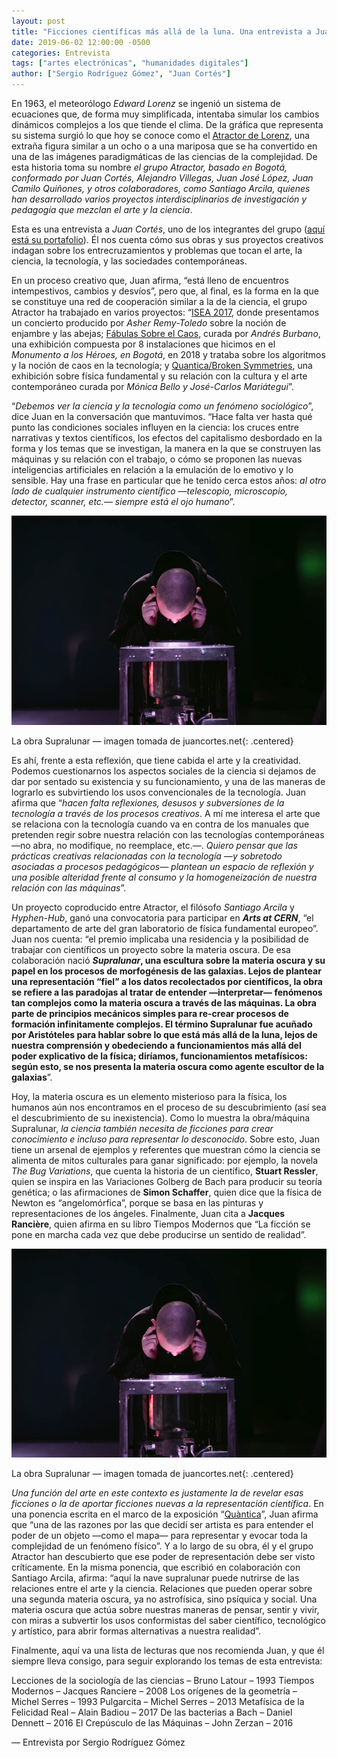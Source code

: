 ```yaml
---
layout: post
title: "Ficciones científicas más allá de la luna. Una entrevista a Juan Cortés del grupo Atractor"
date: 2019-06-02 12:00:00 -0500
categories: Entrevista
tags: ["artes electrónicas", "humanidades digitales"]
author: ["Sergio Rodríguez Gómez", "Juan Cortés"]
---
```


En 1963, el meteorólogo *Edward Lorenz* se ingenió un sistema de ecuaciones que, de forma muy simplificada, intentaba simular los cambios dinámicos complejos a los que tiende el clima. De la gráfica que representa su sistema surgió lo que hoy se conoce como el [Atractor de Lorenz](https://es.wikipedia.org/wiki/Atractor_de_Lorenz), una extraña figura similar a un ocho o a una mariposa que se ha convertido en una de las imágenes paradigmáticas de las ciencias de la complejidad. De esta historia toma su nombre *el grupo Atractor, basado en Bogotá, conformado por Juan Cortés, Alejandro Villegas, Juan José López, Juan Camilo Quiñones, y otros colaboradores, como Santiago Arcila, quienes han desarrollado varios proyectos interdisciplinarios de investigación y pedagogía que mezclan el arte y la ciencia*.

Esta es una entrevista a *Juan Cortés*, uno de los integrantes del grupo ([aquí está su portafolio](https://www.juancortes.net/)). Él nos cuenta cómo sus obras y sus proyectos creativos indagan sobre los entrecruzamientos y problemas que tocan el arte, la ciencia, la tecnología, y las sociedades contemporáneas.

En un proceso creativo que, Juan afirma, “está lleno de encuentros intempestivos, cambios y desvíos”, pero que, al final, es la forma en la que se constituye una red de cooperación similar a la de la ciencia, el grupo Atractor ha trabajado en varios proyectos: “[ISEA 2017](http://www.isea2017.disenovisual.com/), donde presentamos un concierto producido por *Asher Remy-Toledo* sobre la noción de enjambre y las abejas; [Fábulas Sobre el Caos](https://arte.uniandes.edu.co/eventos/exposicion-fabulas-sobre-el-caos/), curada por *Andrés Burbano*, una exhibición compuesta por 8 instalaciones que hicimos en el *Monumento a los Héroes, en Bogotá*, en 2018 y trataba sobre los algoritmos y la noción de caos en la tecnología; y [Quantica/Broken Symmetries](https://www.fact.co.uk/event/broken-symmetries), una exhibición sobre física fundamental y su relación con la cultura y el arte contemporáneo curada por *Mónica Bello y José-Carlos Mariátegui*”.

“*Debemos ver la ciencia y la tecnología como un fenómeno sociológico*”, dice Juan en la conversación que mantuvimos. “Hace falta ver hasta qué punto las condiciones sociales influyen en la ciencia: los cruces entre narrativas y textos científicos, los efectos del capitalismo desbordado en la forma y los temas que se investigan, la manera en la que se construyen las máquinas y su relación con el trabajo, o cómo se proponen las nuevas inteligencias artificiales en relación a la emulación de lo emotivo y lo sensible. Hay una frase en particular que he tenido cerca estos años: *al otro lado de cualquier instrumento científico —telescopio, microscopio, detector, scanner, etc.— siempre está el ojo humano*”.

![Una opersona mirando a través de una obra de arte que se asemeja a un aparato científico](/assets/blog/supralunar1.png)

La obra Supralunar — imagen tomada de juancortes.net{: .centered}

Es ahí, frente a esta reflexión, que tiene cabida el arte y la creatividad. Podemos cuestionarnos los aspectos sociales de la ciencia si dejamos de dar por sentado su existencia y su funcionamiento, y una de las maneras de lograrlo es subvirtiendo los usos convencionales de la tecnología. Juan afirma que “*hacen falta reflexiones, desusos y subversiones de la tecnología a través de los procesos creativos*. A mí me interesa el arte que se relaciona con la tecnología cuando va en contra de los manuales que pretenden regir sobre nuestra relación con las tecnologías contemporáneas —no abra, no modifique, no reemplace, etc.—. *Quiero pensar que las prácticas creativas relacionadas con la tecnología —y sobretodo asociadas a procesos pedagógicos— plantean un espacio de reflexión y una posible alteridad  frente al consumo y la homogeneización de nuestra relación con las máquinas*”.

Un proyecto coproducido entre Atractor, el filósofo *Santiago Arcila* y *Hyphen-Hub*, ganó una convocatoria para participar en ***Arts at CERN***, “el departamento de arte del gran laboratorio de física fundamental europeo”. Juan nos cuenta: “el premio implicaba una residencia y la posibilidad de trabajar con científicos un proyecto sobre la materia oscura. De esa colaboración nació ***Supralunar*, una escultura sobre la materia oscura y su papel en los procesos de morfogénesis de las galaxias. Lejos de plantear una representación “fiel” a los datos recolectados por científicos, la obra se refiere a las paradojas al tratar de entender —interpretar— fenómenos tan complejos como la materia oscura a través de las máquinas. La obra parte de principios mecánicos simples para re-crear procesos de formación infinitamente complejos. El término Supralunar fue acuñado por Aristóteles para hablar sobre lo que está más allá de la luna, lejos de nuestra comprensión y obedeciendo a funcionamientos más allá del poder explicativo de la física; diríamos, funcionamientos metafísicos: según esto, se nos presenta la materia oscura como agente escultor de la galaxias**”.

Hoy, la materia oscura es un elemento misterioso para la física, los humanos aún nos encontramos en el proceso de su descubrimiento (así sea el descubrimiento de su inexistencia). Como lo muestra la obra/máquina Supralunar, *la ciencia también necesita de ficciones para crear conocimiento e incluso para representar lo desconocido*. Sobre esto, Juan tiene un arsenal de ejemplos y referentes que muestran cómo la ciencia se alimenta de mitos culturales para ganar significado: por ejemplo, la novela *The Bug Variations*, que cuenta la historia de un científico, **Stuart Ressler**, quien se inspira en las Variaciones Golberg de Bach para producir su teoría genética; o las afirmaciones de **Simon Schaffer**, quien dice que la física de Newton es “angelomórfica”, porque se basa en las pinturas y representaciones de los ángeles. Finalmente, Juan cita a **Jacques Rancière**, quien afirma en su libro Tiempos Modernos que “La ficción se pone en marcha cada vez que debe producirse un sentido de realidad”.


![Una obra de arte que se asemeja a una galaxia, una espiral con forma de ese de colores blancos y rojos](/assets/blog/supralunar1.png)

La obra Supralunar — imagen tomada de juancortes.net{: .centered}

*Una función del arte en este contexto es justamente la de revelar esas ficciones o la de aportar ficciones nuevas a la representación científica*. En una ponencia escrita en el marco de la exposición “[Quàntica](http://www.cccb.org/es/multimedia/videos/cuantica-cientificos-y-artistas-a-debate/231316)”, Juan afirma que “una de las razones por las que decidí ser artista es para entender el poder de un objeto —como el mapa— para representar y evocar toda la complejidad de un fenómeno físico”. Y a lo largo de su obra, él y el grupo Atractor han descubierto que ese poder de representación debe ser visto críticamente. En la misma ponencia, que escribió en colaboración con Santiago Arcila, afirma: “aquí la nave supralunar puede nutrirse de las relaciones entre el arte y la ciencia. Relaciones que pueden operar sobre una segunda materia oscura, ya no astrofísica, sino psíquica y social. Una materia oscura que actúa sobre nuestras maneras de pensar, sentir y vivir, con miras a subvertir los usos conformistas del saber científico, tecnológico y artístico, para abrir formas alternativas a nuestra realidad”.

Finalmente, aquí va una lista de lecturas que nos recomienda Juan, y que él siempre lleva consigo, para seguir explorando los temas de esta entrevista:

Lecciones de la sociología de las ciencias – Bruno Latour – 1993
Tiempos Modernos – Jacques Ranciere – 2008
Los orígenes de la geometría – Michel Serres – 1993
Pulgarcita – Michel Serres – 2013
Metafísica de la Felicidad Real – Alain Badiou – 2017
De las bacterias a Bach – Daniel Dennett – 2016
El Crepúsculo de las Máquinas – John Zerzan – 2016

— Entrevista por Sergio Rodríguez Gómez